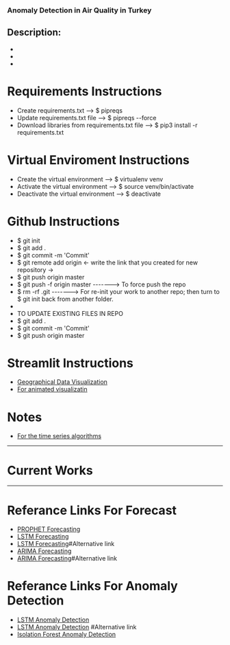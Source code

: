 ### Anomaly Detection in Air Quality in Turkey

## Description: 
- 
- 
- 

# Requirements Instructions
- Create requirements.txt --> $ pipreqs
- Update requirements.txt file --> $ pipreqs --force
- Download libraries from requirements.txt file --> $ pip3 install -r requirements.txt

# Virtual Enviroment Instructions
- Create the virtual environment --> $ virtualenv venv
- Activate the virtual environment --> $ source venv/bin/activate
- Deactivate the virtual environment --> $ deactivate

# Github Instructions 
- $ git init
- $ git add .
- $ git commit -m 'Commit'
- $ git remote add origin <- write the link that you created for new repository ->
- $ git push origin master
- $ git push -f origin master -------> To force push the repo
- $ rm -rf .git -------> For re-init your work to another repo; then turn to $ git init back from another folder.
- 
- TO UPDATE EXISTING FILES IN REPO
- $ git add .
- $ git commit -m 'Commit'
- $ git push origin master

# Streamlit Instructions
- [Geographical Data Visualization](https://www.youtube.com/watch?v=PuJ_JUkahXQ)
- [For animated visualizatin](https://www.youtube.com/watch?v=VZ_tS4F6P2A)

# Notes
- [For the time series algorithms](https://www.youtube.com/watch?v=7MhZ2DDg89Y)

******************************************************************************************************************************************************  

# Current Works





******************************************************************************************************************************************************  

# Referance Links For Forecast
- [PROPHET Forecasting](https://medium.com/analytics-vidhya/time-series-analysis-a-quick-tour-of-fbprophet-cbbfbffdf9d8)
- [LSTM Forecasting](https://www.youtube.com/watch?v=QIUxPv5PJOY)
- [LSTM Forecasting](https://machinelearningmastery.com/time-series-prediction-lstm-recurrent-neural-networks-python-keras/)#Alternative link 
- [ARIMA Forecasting](https://www.youtube.com/watch?v=JMT1eGJ9c2M) 
- [ARIMA Forecasting](https://www.analyticsvidhya.com/blog/2020/10/how-to-create-an-arima-model-for-time-series-forecasting-in-python/)#Alternative link 

# Referance Links For Anomaly Detection
- [LSTM Anomaly Detection](https://towardsdatascience.com/time-series-of-price-anomaly-detection-with-lstm-11a12ba4f6d9)
- [LSTM Anomaly Detection](https://curiousily.com/posts/anomaly-detection-in-time-series-with-lstms-using-keras-in-python/) #Alternative link 
- [Isolation Forest Anomaly Detection](https://www.youtube.com/watch?v=hkXPdkPfgoo)
